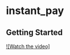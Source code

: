# instant_pay

## Getting Started
[![Watch the video]](https://www.veed.io/view/6b633506-84e2-419e-ab7d-f3acc777e240)